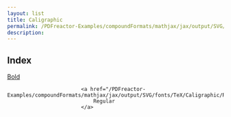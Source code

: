 ```yaml
---
layout: list
title: Caligraphic
permalink: /PDFreactor-Examples/compoundFormats/mathjax/jax/output/SVG/fonts/TeX/Caligraphic/
description: 
---
```


## Index
<div class="boxes">
                            <a href="/PDFreactor-Examples/compoundFormats/mathjax/jax/output/SVG/fonts/TeX/Caligraphic/Bold/">
                                Bold
                            </a>

                            <a href="/PDFreactor-Examples/compoundFormats/mathjax/jax/output/SVG/fonts/TeX/Caligraphic/Regular/">
                                Regular
                            </a>
</div>


